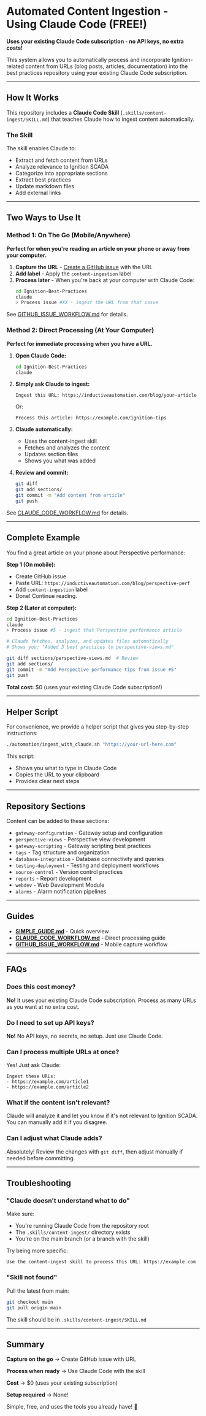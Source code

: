 # Automated Content Ingestion - Using Claude Code (FREE!)

**Uses your existing Claude Code subscription - no API keys, no extra costs!**

This system allows you to automatically process and incorporate Ignition-related content from URLs (blog posts, articles, documentation) into the best practices repository using your existing Claude Code subscription.

---

## How It Works

This repository includes a **Claude Code Skill** (`.skills/content-ingest/SKILL.md`) that teaches Claude how to ingest content automatically.

### The Skill

The skill enables Claude to:
- Extract and fetch content from URLs
- Analyze relevance to Ignition SCADA
- Categorize into appropriate sections
- Extract best practices
- Update markdown files
- Add external links

---

## Two Ways to Use It

### Method 1: On The Go (Mobile/Anywhere)

**Perfect for when you're reading an article on your phone or away from your computer.**

1. **Capture the URL** - [Create a GitHub issue](../.github/ISSUE_TEMPLATE/ingest-content.md) with the URL
2. **Add label** - Apply the `content-ingestion` label
3. **Process later** - When you're back at your computer with Claude Code:
   ```bash
   cd Ignition-Best-Practices
   claude
   > Process issue #XX - ingest the URL from that issue
   ```

See [GITHUB_ISSUE_WORKFLOW.md](GITHUB_ISSUE_WORKFLOW.md) for details.

### Method 2: Direct Processing (At Your Computer)

**Perfect for immediate processing when you have a URL.**

1. **Open Claude Code:**
   ```bash
   cd Ignition-Best-Practices
   claude
   ```

2. **Simply ask Claude to ingest:**
   ```
   Ingest this URL: https://inductiveautomation.com/blog/your-article
   ```

   Or:
   ```
   Process this article: https://example.com/ignition-tips
   ```

3. **Claude automatically:**
   - Uses the content-ingest skill
   - Fetches and analyzes the content
   - Updates section files
   - Shows you what was added

4. **Review and commit:**
   ```bash
   git diff
   git add sections/
   git commit -m "Add content from article"
   git push
   ```

See [CLAUDE_CODE_WORKFLOW.md](CLAUDE_CODE_WORKFLOW.md) for details.

---

## Complete Example

You find a great article on your phone about Perspective performance:

**Step 1 (On mobile):**
- Create GitHub issue
- Paste URL: `https://inductiveautomation.com/blog/perspective-perf`
- Add `content-ingestion` label
- Done! Continue reading.

**Step 2 (Later at computer):**
```bash
cd Ignition-Best-Practices
claude
> Process issue #5 - ingest that Perspective performance article

# Claude fetches, analyzes, and updates files automatically
# Shows you: "Added 3 best practices to perspective-views.md"

git diff sections/perspective-views.md  # Review
git add sections/
git commit -m "Add Perspective performance tips from issue #5"
git push
```

**Total cost:** $0 (uses your existing Claude Code subscription!)

---

## Helper Script

For convenience, we provide a helper script that gives you step-by-step instructions:

```bash
./automation/ingest_with_claude.sh "https://your-url-here.com"
```

This script:
- Shows you what to type in Claude Code
- Copies the URL to your clipboard
- Provides clear next steps

---

## Repository Sections

Content can be added to these sections:

- `gateway-configuration` - Gateway setup and configuration
- `perspective-views` - Perspective view development
- `gateway-scripting` - Gateway scripting best practices
- `tags` - Tag structure and organization
- `database-integration` - Database connectivity and queries
- `testing-deployment` - Testing and deployment workflows
- `source-control` - Version control practices
- `reports` - Report development
- `webdev` - Web Development Module
- `alarms` - Alarm notification pipelines

---

## Guides

- **[SIMPLE_GUIDE.md](SIMPLE_GUIDE.md)** - Quick overview
- **[CLAUDE_CODE_WORKFLOW.md](CLAUDE_CODE_WORKFLOW.md)** - Direct processing guide
- **[GITHUB_ISSUE_WORKFLOW.md](GITHUB_ISSUE_WORKFLOW.md)** - Mobile capture workflow

---

## FAQs

### Does this cost money?

**No!** It uses your existing Claude Code subscription. Process as many URLs as you want at no extra cost.

### Do I need to set up API keys?

**No!** No API keys, no secrets, no setup. Just use Claude Code.

### Can I process multiple URLs at once?

Yes! Just ask Claude:
```
Ingest these URLs:
- https://example.com/article1
- https://example.com/article2
```

### What if the content isn't relevant?

Claude will analyze it and let you know if it's not relevant to Ignition SCADA. You can manually add it if you disagree.

### Can I adjust what Claude adds?

Absolutely! Review the changes with `git diff`, then adjust manually if needed before committing.

---

## Troubleshooting

### "Claude doesn't understand what to do"

Make sure:
- You're running Claude Code from the repository root
- The `.skills/content-ingest/` directory exists
- You're on the main branch (or a branch with the skill)

Try being more specific:
```
Use the content-ingest skill to process this URL: https://example.com
```

### "Skill not found"

Pull the latest from main:
```bash
git checkout main
git pull origin main
```

The skill should be in `.skills/content-ingest/SKILL.md`

---

## Summary

**Capture on the go** → Create GitHub issue with URL

**Process when ready** → Use Claude Code with the skill

**Cost** → $0 (uses your existing subscription)

**Setup required** → None!

Simple, free, and uses the tools you already have! 🚀
